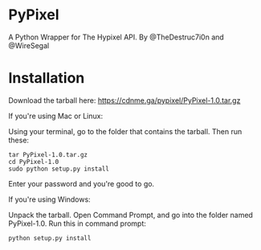 PyPixel
=======

A Python Wrapper for The Hypixel API. By @TheDestruc7i0n and @WireSegal



Installation
============

Download the tarball here: https://cdnme.ga/pypixel/PyPixel-1.0.tar.gz

If you're using Mac or Linux:

Using your terminal, go to the folder that contains the tarball.
Then run these:
```
tar PyPixel-1.0.tar.gz
cd PyPixel-1.0
sudo python setup.py install
```
Enter your password and you're good to go.



If you're using Windows:

Unpack the tarball. Open Command Prompt, and go into the folder named PyPixel-1.0.
Run this in command prompt:
```
python setup.py install
```